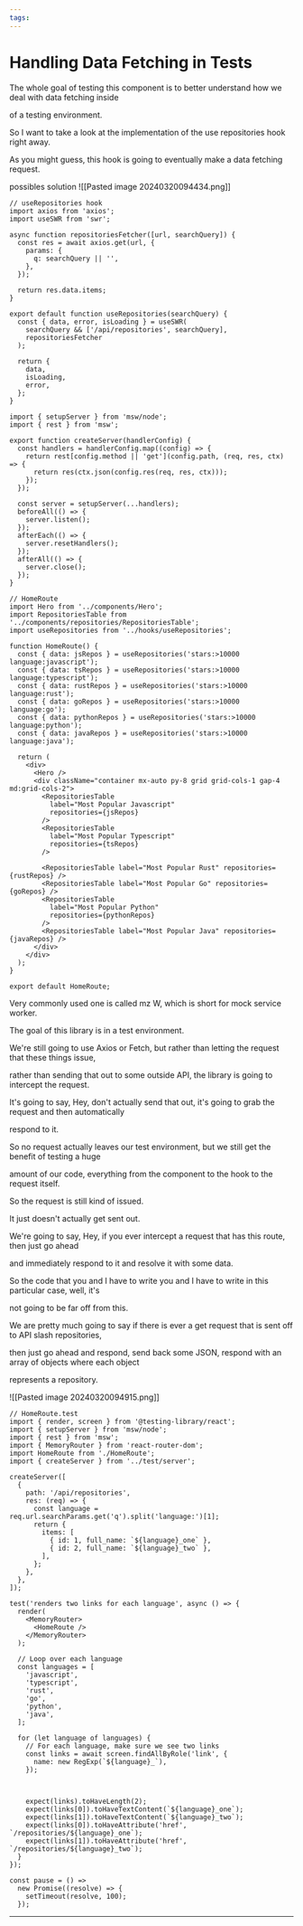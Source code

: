 ```yaml
---
tags:
---
```


# Handling Data Fetching in Tests

The whole goal of testing this component is to better understand how we deal with data fetching inside

of a testing environment.

So I want to take a look at the implementation of the use repositories hook right away.

As you might guess, this hook is going to eventually make a data fetching request.

possibles solution
![[Pasted image 20240320094434.png]]

```tsx
// useRepositories hook
import axios from 'axios';
import useSWR from 'swr';

async function repositoriesFetcher([url, searchQuery]) {
  const res = await axios.get(url, {
    params: {
      q: searchQuery || '',
    },
  });

  return res.data.items;
}

export default function useRepositories(searchQuery) {
  const { data, error, isLoading } = useSWR(
    searchQuery && ['/api/repositories', searchQuery],
    repositoriesFetcher
  );

  return {
    data,
    isLoading,
    error,
  };
}
```

```tsx
import { setupServer } from 'msw/node';
import { rest } from 'msw';

export function createServer(handlerConfig) {
  const handlers = handlerConfig.map((config) => {
    return rest[config.method || 'get'](config.path, (req, res, ctx) => {
      return res(ctx.json(config.res(req, res, ctx)));
    });
  });

  const server = setupServer(...handlers);
  beforeAll(() => {
    server.listen();
  });
  afterEach(() => {
    server.resetHandlers();
  });
  afterAll(() => {
    server.close();
  });
}
```

```tsx
// HomeRoute
import Hero from '../components/Hero';
import RepositoriesTable from '../components/repositories/RepositoriesTable';
import useRepositories from '../hooks/useRepositories';

function HomeRoute() {
  const { data: jsRepos } = useRepositories('stars:>10000 language:javascript');
  const { data: tsRepos } = useRepositories('stars:>10000 language:typescript');
  const { data: rustRepos } = useRepositories('stars:>10000 language:rust');
  const { data: goRepos } = useRepositories('stars:>10000 language:go');
  const { data: pythonRepos } = useRepositories('stars:>10000 language:python');
  const { data: javaRepos } = useRepositories('stars:>10000 language:java');

  return (
    <div>
      <Hero />
      <div className="container mx-auto py-8 grid grid-cols-1 gap-4 md:grid-cols-2">
        <RepositoriesTable
          label="Most Popular Javascript"
          repositories={jsRepos}
        />
        <RepositoriesTable
          label="Most Popular Typescript"
          repositories={tsRepos}
        />

        <RepositoriesTable label="Most Popular Rust" repositories={rustRepos} />
        <RepositoriesTable label="Most Popular Go" repositories={goRepos} />
        <RepositoriesTable
          label="Most Popular Python"
          repositories={pythonRepos}
        />
        <RepositoriesTable label="Most Popular Java" repositories={javaRepos} />
      </div>
    </div>
  );
}

export default HomeRoute;
```

Very commonly used one is called mz W, which is short for mock service worker.

The goal of this library is in a test environment.

We're still going to use Axios or Fetch, but rather than letting the request that these things issue,

rather than sending that out to some outside API, the library is going to intercept the request.

It's going to say, Hey, don't actually send that out, it's going to grab the request and then automatically

respond to it.

So no request actually leaves our test environment, but we still get the benefit of testing a huge

amount of our code, everything from the component to the hook to the request itself.

So the request is still kind of issued.

It just doesn't actually get sent out.

We're going to say, Hey, if you ever intercept a request that has this route, then just go ahead

and immediately respond to it and resolve it with some data.

So the code that you and I have to write you and I have to write in this particular case, well, it's

not going to be far off from this.

We are pretty much going to say if there is ever a get request that is sent off to API slash repositories,

then just go ahead and respond, send back some JSON, respond with an array of objects where each object

represents a repository.

![[Pasted image 20240320094915.png]]

```tsx
// HomeRoute.test
import { render, screen } from '@testing-library/react';
import { setupServer } from 'msw/node';
import { rest } from 'msw';
import { MemoryRouter } from 'react-router-dom';
import HomeRoute from './HomeRoute';
import { createServer } from '../test/server';

createServer([
  {
    path: '/api/repositories',
    res: (req) => {
      const language = req.url.searchParams.get('q').split('language:')[1];
      return {
        items: [
          { id: 1, full_name: `${language}_one` },
          { id: 2, full_name: `${language}_two` },
        ],
      };
    },
  },
]);

test('renders two links for each language', async () => {
  render(
    <MemoryRouter>
      <HomeRoute />
    </MemoryRouter>
  );

  // Loop over each language
  const languages = [
    'javascript',
    'typescript',
    'rust',
    'go',
    'python',
    'java',
  ];

  for (let language of languages) {
    // For each language, make sure we see two links
    const links = await screen.findAllByRole('link', {
      name: new RegExp(`${language}_`),
    });



    expect(links).toHaveLength(2);
    expect(links[0]).toHaveTextContent(`${language}_one`);
    expect(links[1]).toHaveTextContent(`${language}_two`);
    expect(links[0]).toHaveAttribute('href', `/repositories/${language}_one`);
    expect(links[1]).toHaveAttribute('href', `/repositories/${language}_two`);
  }
});

const pause = () =>
  new Promise((resolve) => {
    setTimeout(resolve, 100);
  });
```

---
